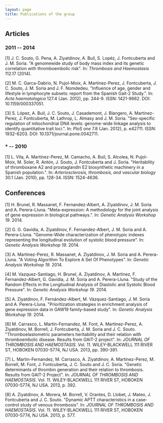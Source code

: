 ```yaml
---
layout: page
title: Publications of the group
---
```








## Articles



### 2011 -- 2014

[1] J. C. Souto, G. Pena, A. Ziyatdinov, A. Buil, S. Lopéz, J.
Fontcuberta and J. M. Soria. "A genomewide study of body mass
index and its genetic correlation with thromboembolic risk". In:
_Thrombosis and Haemostasis_ 112.17 (2014).

[2] M. C. Garca-Dabrio, N. Pujol-Moix, A. Martinez-Perez, J.
Fontcuberta, J. C. Souto, J. M. Soria and J. F. Nomdedeu.
"Influence of age, gender and lifestyle in lymphocyte subsets:
report from the Spanish Gait-2 Study.". In: _Acta haematologica_
127.4 (Jan. 2012), pp. 244-9. ISSN: 1421-9662. DOI:
10.1159/000337051.

[3] S. López, A. Buil, J. C. Souto, J. Casademont, J. Blangero, A.
Martinez-Perez, J. Fontcuberta, M. Lathrop, L. Almasy and J. M.
Soria. "Sex-specific regulation of mitochondrial DNA levels:
genome-wide linkage analysis to identify quantitative trait
loci.". In: _PloS one_ 7.8 (Jan. 2012), p. e42711. ISSN:
1932-6203. DOI: 10.1371/journal.pone.0042711.

### * -- 2010

[1] L. Vila, A. Martinez-Perez, M. Camacho, A. Buil, S. Alcolea,
N. Pujol-Moix, M. Soler, R. Antón, J. Souto, J. Fontcuberta and J.
Soria. "Heritability of thromboxane A2 and prostaglandin E2
biosynthetic machinery in a Spanish population.". In:
_Arteriosclerosis, thrombosis, and vascular biology_ 30.1 (Jan.
2010), pp. 128-34. ISSN: 1524-4636.

## Conferences




[1] H. Brunel, R. Massanet, F. Fernandez-Albert, A. Ziyatdinov, J.
M. Soria and A. Perera-Lluna. "Meta-expression: A methodology for
the joint analysis of gene expression in biological pathways.".
In: _Genetic Analysis Workshop 19_. 2014.

[2] G. G. Gavidia, A. Ziyatdinov, F. Fernandez-Albert, J. M. Soria
and A. Perera-Lluna. "Genome-Wide characterization of phenotypic
indexes representing the longitudinal evolution of systolic blood
pressure". In: _Genetic Analysis Workshop 19_. 2014.

[3] A. Martinez-Perez, R. Massanet, A. Ziyatdinov, J. M. Soria and
A. Perera-Lluna. "A Voting Algorithm To Explore A Set Of
Phenotypes". In: _Genetic Analysis Workshop 19_. 2014.

[4] M. Vazquez-Santiago, H. Brunel, A. Ziyatdinov, A. Martinez, F.
Fernandez-Albert, G. Gavidia, J. M. Soria and A. Perera-Lluna.
"Study of the Random Effects in the Longitudinal Analysis of
Diastolic and Systolic Blood Pressure". In: _Genetic Analysis
Workshop 19_. 2014.

[5] A. Ziyatdinov, F. Fernández-Albert, M. Vázquez-Santiago, J. M.
Soria and A. Perera-Lluna. "Prioritization strategies in
enrichment analysis of gene expression data in GAW19 family-based
study". In: _Genetic Analysis Workshop 19_. 2014.

[6] M. Carrasco, L. Martin-Fernandez, M. Font, A. Martinez-Perez,
A. Ziyatdinov, M. Borrell, J. Fontcuberta, J. M. Soria and J. C.
Souto. "Thromboelastometric parameters heritability and their
relation with thromboembolic disease. Results from GAIT-2
project". In: _JOURNAL OF THROMBOSIS AND HAEMOSTASIS_. Vol. 11.
WILEY-BLACKWELL 111 RIVER ST, HOBOKEN 07030-5774, NJ USA. 2013,
pp. 390-391.

[7] L. Martin-Fernandez, M. Carrasco, A. Ziyatdinov, A.
Martinez-Perez, M. Borrell, M. Font, J. Fontcuberta, J. C. Souto
and J. C. Soria. "Genetic determinants of thrombin generation and
their relation to thrombosis. Results from GAIT-2 Project". In:
_JOURNAL OF THROMBOSIS AND HAEMOSTASIS_. Vol. 11. WILEY-BLACKWELL
111 RIVER ST, HOBOKEN 07030-5774, NJ USA. 2013, p. 392.

[8] A. Ziyatdinov, A. Morera, M. Borrell, V. Orantes, D. Llobet,
J. Mateo, J. Fontcuberta and J. C. Souto. "Dynamic APTT
characteristics in a case-control study of venous thrombosis". In:
_JOURNAL OF THROMBOSIS AND HAEMOSTASIS_. Vol. 11. WILEY-BLACKWELL
111 RIVER ST, HOBOKEN 07030-5774, NJ USA. 2013, p. 577.

